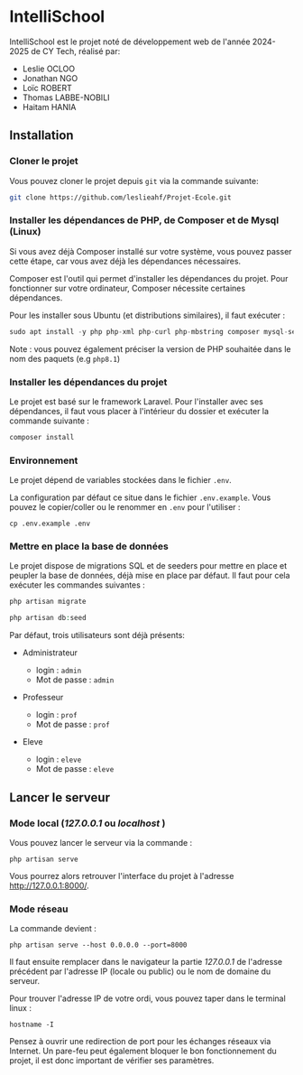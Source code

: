 # IntelliSchool

IntelliSchool est le projet noté de développement web de l'année 2024-2025 de CY Tech, réalisé par:
- Leslie OCLOO
- Jonathan NGO
- Loïc ROBERT
- Thomas LABBE-NOBILI
- Haitam HANIA


## Installation

### Cloner le projet

Vous pouvez cloner le projet depuis `git` via la commande suivante:

```sh
git clone https://github.com/leslieahf/Projet-Ecole.git
```

### Installer les dépendances de PHP, de Composer et de Mysql (Linux)

Si vous avez déjà Composer installé sur votre système, vous pouvez passer cette étape, car vous avez déjà les dépendances
nécessaires.

Composer est l'outil qui permet d'installer les dépendances du projet. Pour fonctionner sur votre ordinateur, Composer
nécessite certaines dépendances.

Pour les installer sous Ubuntu (et distributions similaires), il faut exécuter :

```php
sudo apt install -y php php-xml php-curl php-mbstring composer mysql-server
```

Note : vous pouvez également préciser la version de PHP souhaitée dans le nom des paquets (e.g `php8.1`)

### Installer les dépendances du projet

Le projet est basé sur le framework Laravel.
Pour l'installer avec ses dépendances, il faut vous placer à l'intérieur du dossier et exécuter la commande suivante :

```php
composer install
```

### Environnement

Le projet dépend de variables stockées dans le fichier `.env`.

La configuration par défaut ce situe dans le fichier `.env.example`.
Vous pouvez le copier/coller ou le renommer en `.env` pour l'utiliser :

```shell
cp .env.example .env
```

### Mettre en place la base de données

Le projet dispose de migrations SQL et de seeders pour mettre en place et peupler la base de données, déjà mise en place par défaut. Il faut pour cela
exécuter les commandes suivantes :

```php
php artisan migrate
```


```php
php artisan db:seed
```

Par défaut, trois utilisateurs sont déjà présents:
- Administrateur
  - login : `admin`
  - Mot de passe : `admin`

- Professeur
  - login : `prof`
  - Mot de passe : `prof`

- Eleve
  - login : `eleve`
  - Mot de passe : `eleve`

## Lancer le serveur

### Mode local (*127.0.0.1* ou *localhost* )
Vous pouvez lancer le serveur via la commande :

```shell
php artisan serve
```

Vous pourrez alors retrouver l'interface du projet à l'adresse http://127.0.0.1:8000/.

### Mode réseau
La commande devient :

```shell
php artisan serve --host 0.0.0.0 --port=8000
```

Il faut ensuite remplacer dans le navigateur la partie *127.0.0.1* de l'adresse précédent par l'adresse IP (locale ou public) ou le nom de domaine du serveur.

Pour trouver l'adresse IP de votre ordi, vous pouvez taper dans le terminal linux :
```shell
hostname -I
```

Pensez à ouvrir une redirection de port pour les échanges réseaux via Internet. Un pare-feu peut également bloquer le bon fonctionnement du projet, il est donc important de vérifier ses paramètres.
